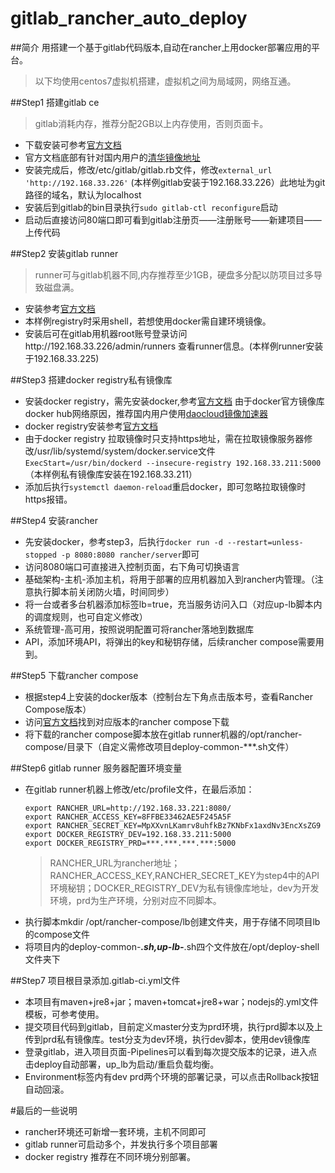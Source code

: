# gitlab_rancher_auto_deploy
##简介
用搭建一个基于gitlab代码版本,自动在rancher上用docker部署应用的平台。
>以下均使用centos7虚拟机搭建，虚拟机之间为局域网，网络互通。

##Step1 搭建gitlab ce
>gitlab消耗内存，推荐分配2GB以上内存使用，否则页面卡。

+ 下载安装可参考[官方文档](https://about.gitlab.com/downloads/#centos7)
+ 官方文档底部有针对国内用户的[清华镜像地址](https://mirror.tuna.tsinghua.edu.cn/help/gitlab-ce/)
+ 安装完成后，修改/etc/gitlab/gitlab.rb文件，修改``external_url 'http://192.168.33.226'`` (本样例gitlab安装于192.168.33.226）此地址为git路径的域名，默认为localhost
+ 安装后到gitlab的bin目录执行``sudo gitlab-ctl reconfigure``启动
+ 启动后直接访问80端口即可看到gitlab注册页——注册账号——新建项目——上传代码

##Step2 安装gitlab runner
>runner可与gitlab机器不同,内存推荐至少1GB，硬盘多分配以防项目过多导致磁盘满。

+ 安装参考[官方文档](https://docs.gitlab.com/runner/install/linux-manually.html)
+ 本样例registry时采用shell，若想使用docker需自建环境镜像。
+ 安装后可在gitlab用机器root账号登录访问http://192.168.33.226/admin/runners 查看runner信息。(本样例runner安装于192.168.33.225)

##Step3 搭建docker registry私有镜像库
+ 安装docker registry，需先安装docker,参考[官方文档](https://docs.docker.com/engine/installation/linux/centos/)
由于docker官方镜像库docker hub网络原因，推荐国内用户使用[daocloud镜像加速器](https://www.daocloud.io/mirror.html)
+ docker registry安装参考[官方文档](https://docs.docker.com/registry/)
+ 由于docker registry 拉取镜像时只支持https地址，需在拉取镜像服务器修改/usr/lib/systemd/system/docker.service文件
``ExecStart=/usr/bin/dockerd --insecure-registry 192.168.33.211:5000``（本样例私有镜像库安装在192.168.33.211）
+ 添加后执行``systemctl daemon-reload``重启docker，即可忽略拉取镜像时https报错。

##Step4 安装rancher
+ 先安装docker，参考step3，后执行``docker run -d --restart=unless-stopped -p 8080:8080 rancher/server``即可
+ 访问8080端口可直接进入控制页面，右下角可切换语言
+ 基础架构-主机-添加主机，将用于部署的应用机器加入到rancher内管理。（注意执行脚本前关闭防火墙，时间同步）
+ 将一台或者多台机器添加标签lb=true，充当服务访问入口（对应up-lb脚本内的调度规则，也可自定义修改）
+ 系统管理-高可用，按照说明配置可将rancher落地到数据库
+ API，添加环境API，将弹出的key和秘钥存储，后续rancher compose需要用到。

##Step5 下载rancher compose
+ 根据step4上安装的docker版本（控制台左下角点击版本号，查看Rancher Compose版本）
+ 访问[官方文档](https://github.com/rancher/rancher-compose/releases)找到对应版本的rancher compose下载
+ 将下载的rancher compose脚本放在gitlab runner机器的/opt/rancher-compose/目录下（自定义需修改项目deploy-common-***.sh文件）

##Step6 gitlab runner 服务器配置环境变量
+ 在gitlab runner机器上修改/etc/profile文件，在最后添加：
    ```shell
    export RANCHER_URL=http://192.168.33.221:8080/
    export RANCHER_ACCESS_KEY=8FFBE33462AE5F245A5F
    export RANCHER_SECRET_KEY=MpXXvnLKamrv8uhfkBz7KNbFx1axdNv3EncXsZG9
    export DOCKER_REGISTRY_DEV=192.168.33.211:5000
    export DOCKER_REGISTRY_PRD=***.***.***.***:5000
    ```
  >RANCHER_URL为rancher地址；RANCHER_ACCESS_KEY,RANCHER_SECRET_KEY为step4中的API环境秘钥；DOCKER_REGISTRY_DEV为私有镜像库地址，dev为开发环境，prd为生产环境，分别对应不同脚本。
+ 执行脚本mkdir /opt/rancher-compose/lb创建文件夹，用于存储不同项目lb的compose文件
+ 将项目内的deploy-common-***.sh,up-lb-***.sh四个文件放在/opt/deploy-shell文件夹下

##Step7 项目根目录添加.gitlab-ci.yml文件
+ 本项目有maven+jre8+jar；maven+tomcat+jre8+war；nodejs的.yml文件模板，可参考使用。
+ 提交项目代码到gitlab，目前定义master分支为prd环境，执行prd脚本以及上传到prd私有镜像库。test分支为dev环境，执行dev脚本，使用dev镜像库
+ 登录gitlab，进入项目页面-Pipelines可以看到每次提交版本的记录，进入点击deploy自动部署，up_lb为启动/重启负载均衡。
+ Environment标签内有dev prd两个环境的部署记录，可以点击Rollback按钮自动回滚。

#最后的一些说明
+ rancher环境还可新增一套环境，主机不同即可
+ gitlab runner可启动多个，并发执行多个项目部署
+ docker registry 推荐在不同环境分别部署。